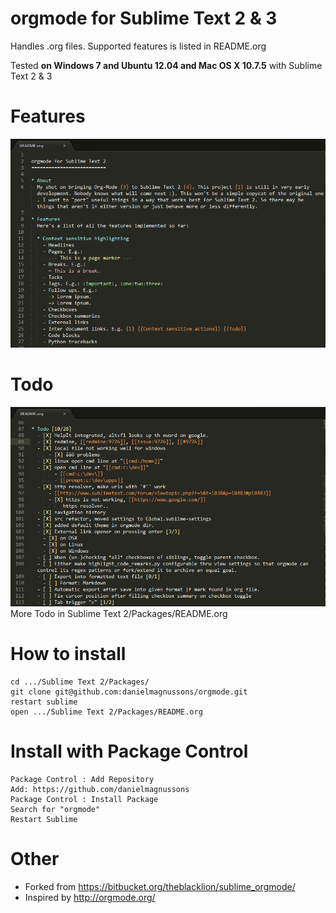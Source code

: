 orgmode for Sublime Text 2 & 3
=============

Handles .org files. Supported features is listed in README.org

Tested **on Windows 7 and Ubuntu 12.04 and Mac OS X 10.7.5** with Sublime Text 2 & 3


Features
=============
![Features](/images/screenshot1.png)


Todo
=============
![Todo](/images/screenshot2.png)
More Todo in Sublime Text 2/Packages/README.org


How to install
=============
	
	cd .../Sublime Text 2/Packages/
	git clone git@github.com:danielmagnussons/orgmode.git
	restart sublime
	open .../Sublime Text 2/Packages/README.org


Install with Package Control
=============
	Package Control : Add Repository
	Add: https://github.com/danielmagnussons
	Package Control : Install Package
	Search for "orgmode"
	Restart Sublime


Other
=============

* Forked from https://bitbucket.org/theblacklion/sublime_orgmode/
* Inspired by http://orgmode.org/
